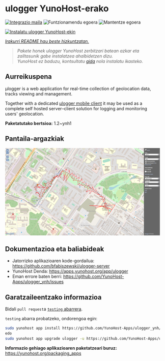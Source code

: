 <!--
Ohart ongi: README hau automatikoki sortu da <https://github.com/YunoHost/apps/tree/master/tools/readme_generator>ri esker
EZ editatu eskuz.
-->

# ulogger YunoHost-erako

[![Integrazio maila](https://dash.yunohost.org/integration/ulogger.svg)](https://dash.yunohost.org/appci/app/ulogger) ![Funtzionamendu egoera](https://ci-apps.yunohost.org/ci/badges/ulogger.status.svg) ![Mantentze egoera](https://ci-apps.yunohost.org/ci/badges/ulogger.maintain.svg)

[![Instalatu ulogger YunoHost-ekin](https://install-app.yunohost.org/install-with-yunohost.svg)](https://install-app.yunohost.org/?app=ulogger)

*[Irakurri README hau beste hizkuntzatan.](./ALL_README.md)*

> *Pakete honek ulogger YunoHost zerbitzari batean azkar eta zailtasunik gabe instalatzea ahalbidetzen dizu.*  
> *YunoHost ez baduzu, kontsultatu [gida](https://yunohost.org/install) nola instalatu ikasteko.*

## Aurreikuspena

μlogger is a web application for real-time collection of geolocation data, tracks viewing and management. 

Together with a dedicated [μlogger mobile client](https://github.com/bfabiszewski/ulogger-android) it may be used as a complete self hosted server–client solution for logging and monitoring users' geolocation.


**Paketatutako bertsioa:** 1.2~ynh1

## Pantaila-argazkiak

![ulogger(r)en pantaila-argazkia](./doc/screenshots/screenshot.png)

## Dokumentazioa eta baliabideak

- Jatorrizko aplikazioaren kode-gordailua: <https://github.com/bfabiszewski/ulogger-server>
- YunoHost Denda: <https://apps.yunohost.org/app/ulogger>
- Eman errore baten berri: <https://github.com/YunoHost-Apps/ulogger_ynh/issues>

## Garatzaileentzako informazioa

Bidali `pull request`a [`testing` abarrera](https://github.com/YunoHost-Apps/ulogger_ynh/tree/testing).

`testing` abarra probatzeko, ondorengoa egin:

```bash
sudo yunohost app install https://github.com/YunoHost-Apps/ulogger_ynh/tree/testing --debug
edo
sudo yunohost app upgrade ulogger -u https://github.com/YunoHost-Apps/ulogger_ynh/tree/testing --debug
```

**Informazio gehiago aplikazioaren paketatzeari buruz:** <https://yunohost.org/packaging_apps>
